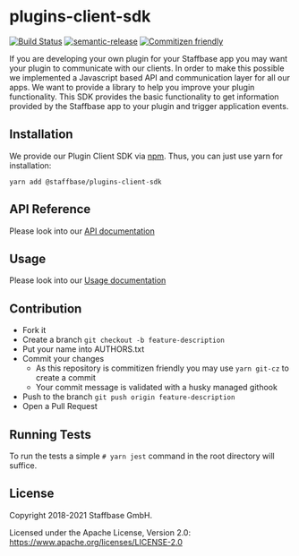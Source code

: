 # plugins-client-sdk 

[![Build Status](https://github.com/Staffbase/plugins-client-sdk/workflows/Continuous%20Integration/badge.svg?branch=master)](https://github.com/Staffbase/plugins-client-sdk/actions)
[![semantic-release](https://img.shields.io/badge/%20%20%F0%9F%93%A6%F0%9F%9A%80-semantic--release-e10079.svg)](https://github.com/semantic-release/semantic-release)
[![Commitizen friendly](https://img.shields.io/badge/commitizen-friendly-brightgreen.svg)](http://commitizen.github.io/cz-cli/)

If you are developing your own plugin for your Staffbase app you may want your plugin to communicate with our clients.
In order to make this possible we implemented a Javascript based API and communication layer for all our apps.
We want to provide a library to help you improve your plugin functionality.
This SDK provides the basic functionality to get information provided by the Staffbase app to your plugin and trigger application events.

## Installation

We provide our Plugin Client SDK via [npm](https://www.npmjs.com/package/@staffbase/plugins-client-sdk). 
Thus, you can just use yarn for installation:

```
yarn add @staffbase/plugins-client-sdk
```


## API Reference

Please look into our [API documentation](https://github.com/Staffbase/plugins-client-sdk/blob/master/doc/api.md)

## Usage

Please look into our [Usage documentation](https://github.com/Staffbase/plugins-client-sdk/blob/master/doc/usage.md)


## Contribution

- Fork it
- Create a branch `git checkout -b feature-description`
- Put your name into AUTHORS.txt
- Commit your changes
    - As this repository is commitizen friendly you may use `yarn git-cz` to create a commit
    - Your commit message is validated with a husky managed githook
- Push to the branch `git push origin feature-description`
- Open a Pull Request


## Running Tests

To run the tests a simple `# yarn jest` command in the root directory will suffice.

## License

Copyright 2018-2021 Staffbase GmbH.

Licensed under the Apache License, Version 2.0: https://www.apache.org/licenses/LICENSE-2.0
